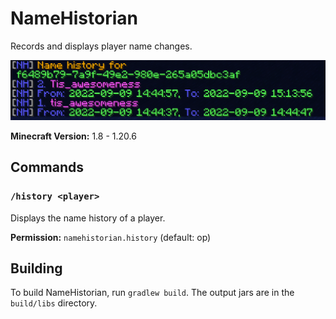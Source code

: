 # NameHistorian

Records and displays player name changes.

![Screenshot of /history command](docs/demo.png)

**Minecraft Version:** 1.8 - 1.20.6

## Commands

### `/history <player>`

Displays the name history of a player.

**Permission:** `namehistorian.history` (default: op)

## Building

To build NameHistorian, run `gradlew build`. The output jars are in the `build/libs` directory.
